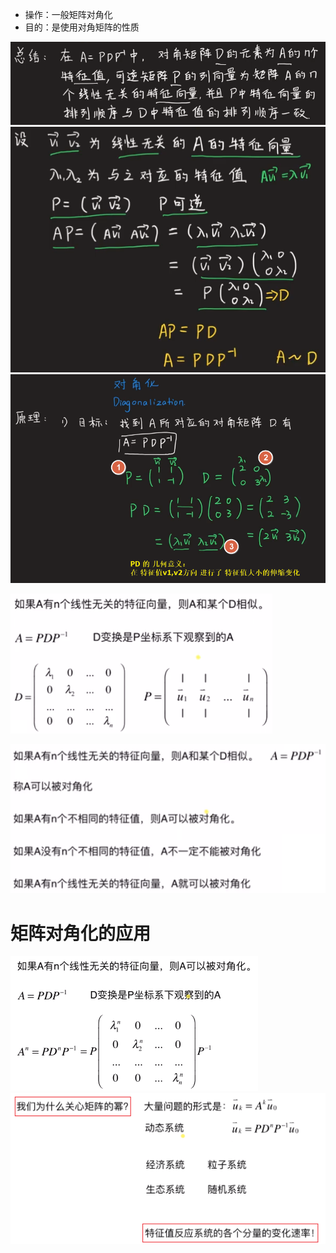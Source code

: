 - 操作：一般矩阵对角化
- 目的：是使用对角矩阵的性质

![](../photo/Pasted%20image%2020240312190745.png)
![](../photo/Pasted%20image%2020240312190933.png)
![](../photo/Pasted%20image%2020240312193053.png)


![](../photo/Pasted%20image%2020240308184716.png)

![](../photo/Pasted%20image%2020240308184646.png)

# 矩阵对角化的应用
![](../photo/Pasted%20image%2020240308190420.png)
![](../photo/Pasted%20image%2020240308190532.png)

